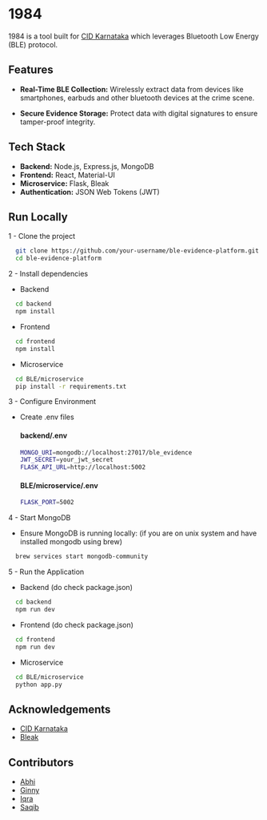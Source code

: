 # 1984

1984 is a tool built for [CID Karnataka](https://cidecode.in/hackathon/) which leverages Bluetooth Low Energy (BLE) protocol.

## Features

- **Real-Time BLE Collection:** 
Wirelessly extract data from devices like smartphones, earbuds and other bluetooth devices at the crime scene.

- **Secure Evidence Storage:** 
Protect data with digital signatures to ensure tamper-proof integrity.

## Tech Stack

- **Backend:** Node.js, Express.js, MongoDB
- **Frontend:** React, Material-UI
- **Microservice:** Flask, Bleak
- **Authentication:** JSON Web Tokens (JWT)

## Run Locally

1 - Clone the project
```bash
  git clone https://github.com/your-username/ble-evidence-platform.git
  cd ble-evidence-platform
```

2 - Install dependencies
- Backend
```bash
  cd backend
  npm install
```
- Frontend
```bash
  cd frontend
  npm install
```
- Microservice
```bash
  cd BLE/microservice
  pip install -r requirements.txt
```

3 - Configure Environment
- Create .env files
  #### backend/.env
  ```bash
  MONGO_URI=mongodb://localhost:27017/ble_evidence
  JWT_SECRET=your_jwt_secret
  FLASK_API_URL=http://localhost:5002
  ```
  #### BLE/microservice/.env
  ```bash
  FLASK_PORT=5002
  ```

4 - Start MongoDB
- Ensure MongoDB is running locally: (if you are on unix system and have installed mongodb using brew)
```bash
  brew services start mongodb-community
```

5 - Run the Application
- Backend (do check package.json)
```bash
  cd backend
  npm run dev
```
- Frontend (do check package.json)
```bash
  cd frontend
  npm run dev
```
- Microservice
```bash
  cd BLE/microservice
  python app.py
```

## Acknowledgements

- [CID Karnataka](https://cidecode.in/hackathon/)
- [Bleak](https://github.com/hbldh/bleak)

## Contributors
- [Abhi](https://github.com/abhinandan1016)
- [Ginny](https://github.com/ginnysingh789)
- [Iqra](https://github.com/IqraBashir-04)
- [Saqib](https://github.com/saqib40)